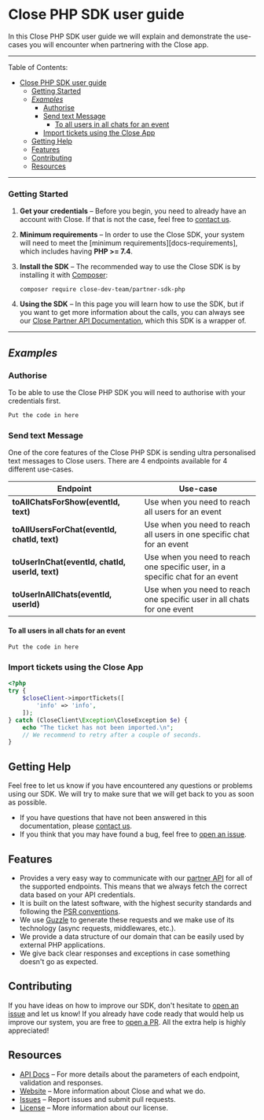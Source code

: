 # Close PHP SDK user guide


In this Close PHP SDK user guide we will explain and demonstrate the use-cases you will encounter when partnering with the Close app. 

---

Table of Contents:  

- [Close PHP SDK user guide](#close-php-sdk-user-guide)
    - [Getting Started](#getting-started)
  - [*Examples*](#examples)
    - [Authorise](#authorise)
    - [Send text Message](#send-text-message)
      - [To all users in all chats for an event](#to-all-users-in-all-chats-for-an-event)
    - [Import tickets using the Close App](#import-tickets-using-the-close-app)
  - [Getting Help](#getting-help)
  - [Features](#features)
  - [Contributing](#contributing)
  - [Resources](#resources)
  
---

### Getting Started

1. **Get your credentials** – Before you begin, you need to already have an account with Close. If that is not the case, feel free to [contact us][contact-us].
2. **Minimum requirements** – In order to use the Close SDK, your system will need to meet the [minimum requirements][docs-requirements], which includes having **PHP >= 7.4**.
3. **Install the SDK** – The recommended way to use the Close SDK is by installing it with [Composer][composer]:

   ```
   composer require close-dev-team/partner-sdk-php
   ```

4. **Using the SDK** – In this page you will learn how to use the SDK, but if you want to get more information about the calls, you can always see our [Close Partner API Documentation][partner-api-doc], which this SDK is a wrapper of.

---

## *Examples*


### Authorise
To be able to use the Close PHP SDK you will need to authorise with your credentials first. 

```php
Put the code in here
```

### Send text Message
One of the core features of the Close PHP SDK is sending ultra personalised text messages to Close users. There are 4 endpoints available for 4 different use-cases. 

| Endpoint | Use-case |
| -------- | ----------- |
|**toAllChatsForShow(eventId, text)**| Use when you need to reach all users for an event|
|**toAllUsersForChat(eventId, chatId, text)**|Use when you need to reach all users in one specific chat for an event |
|**toUserInChat(eventId, chatId, userId, text)**|Use when you need to reach one specific user, in a specific chat for an event|
|**toUserInAllChats(eventId, userId)**|Use when you need to reach one specific user in all chats for one event|

#### To all users in all chats for an event
```php
Put the code in here
```









### Import tickets using the Close App

```php
<?php
try {
    $closeClient->importTickets([
        'info' => 'info',
    ]);
} catch (CloseClient\Exception\CloseException $e) {
    echo "The ticket has not been imported.\n";
    // We recommend to retry after a couple of seconds.
}
```

## Getting Help

Feel free to let us know if you have encountered any questions or problems using our SDK. We will try to make sure that we will get back to you as soon as possible.

* If you have questions that have not been answered in this documentation, please [contact us][contact-us].
* If you think that you may have found a bug, feel free to [open an issue][open-issue].

## Features

* Provides a very easy way to communicate with our [partner API][partner-api-doc] for all of the supported endpoints. This means that we always fetch the correct data based on your API credentials.
* It is built on the latest software, with the highest security standards and following the [PSR conventions][PSR].
* We use [Guzzle][guzzle] to generate these requests and we make use of its technology (async requests, middlewares, etc.).
* We provide a data structure of our domain that can be easily used by external PHP applications.
* We give back clear responses and exceptions in case something doesn't go as expected.

## Contributing

If you have ideas on how to improve our SDK, don't hesitate to [open an issue][open-issue] and let us know! 
If you already have code ready that would help us improve our system, you are free to [open a PR][open-pr]. All the extra help is highly appreciated!

## Resources

* [API Docs][partner-api-doc] – For more details about the parameters of each endpoint, validation and responses.
* [Website][the-close-app] – More information about Close and what we do.
* [Issues][open-issue] – Report issues and submit pull requests.
* [License][apache-license] – More information about our license.

[contact-us]: devteam@thecloseapp.com
[partner-api-doc]: https://partner.closeapi.nl/api/documentation
[apache-license]: https://www.apache.org/licenses/LICENSE-2.0
[PSR]: https://www.php-fig.org/psr/

[open-issue]: https://github.com/close-dev-team/partner-sdk-php/issues/new/choose
[open-pr]: https://github.com/close-dev-team/partner-sdk-php/compare

[the-close-app]: http://thecloseapp.com
[guzzle]: http://guzzlephp.org
[composer]: http://getcomposer.org

